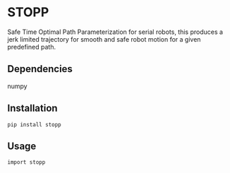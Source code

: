 # STOPP

Safe Time Optimal Path Parameterization for serial robots, this produces
a jerk limited trajectory for smooth and safe robot motion for a given predefined path.

## Dependencies

numpy

## Installation
```
pip install stopp
```

## Usage
```
import stopp
```
